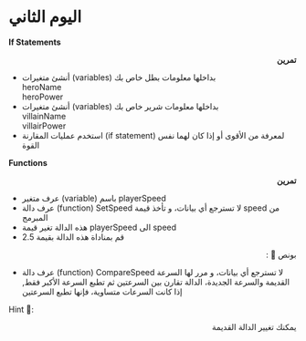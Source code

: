 # اليوم الثاني 

**If Statements**

<p dir="rtl">
<strong>تمرين</strong></p>




*  أنشئ متغيرات (variables) بداخلها معلومات بطل خاص بك
<br />  heroName <br />
  heroPower <br />
*  أنشئ متغيرات (variables) بداخلها معلومات شرير خاص بك
<br />  villainName <br />
  villairPower <br />
*  استخدم عمليات المقارنة (if statement) لمعرفة من الأقوى أو إذا كان لهما نفس القوة

**Functions**

<p dir="rtl">
<strong>تمرين</strong></p>




* عرف متغير (variable) باسم playerSpeed <br />
* عرف دالة (function) SetSpeed لا تسترجع أي بيانات، و تأخذ قيمة speed من المبرمج <br />
* هذه الدالة تغير قيمة playerSpeed الى speed <br />
* قم بمناداة هذه الدالة بقيمة 2.5

<p dir="rtl">
بونص 🌟 :</p>




* عرف دالة (function) CompareSpeed لا تسترجع أي بيانات، و مرر لها السرعة القديمة والسرعة الجديدة، الدالة تقارن بين السرعتين ثم تطبع السرعة الأكبر فقط, إذا كانت السرعات متساوية، فإنها تطبع السرعتين 

Hint 🌟: 

<p dir="rtl">
يمكنك تغيير الدالة القديمة</p>
